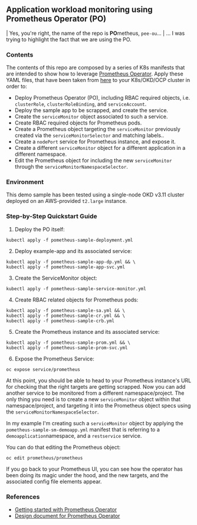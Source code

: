 ## Application workload monitoring using Prometheus Operator (PO)

| Yes, you're right, the name of the repo is **PO**metheus, ``pee-ou``...
| ... I was trying to highlight the fact that we are using the PO.

### Contents

The contents of this repo are composed by a series of K8s manifests that are intended to show how to leverage [Prometheus Operator](https://github.com/coreos/prometheus-operator). Apply these YAML files, that have been taken from [here](https://github.com/coreos/prometheus-operator/blob/master/Documentation/user-guides/getting-started.md) to your K8s/OKD/OCP cluster in order to:

* Deploy Prometheus Operator (PO), including RBAC required objects, i.e. ``clusterRole``, ``clusterRoleBinding``, and ``serviceAccount``.
* Deploy the sample app to be scrapped, and create the service.
* Create the ``serviceMonitor`` object associated to such a service.
* Create RBAC required objects for Prometheus pods.
* Create a Prometheus object targeting the ``serviceMonitor`` previously created via the ``serviceMonitorSelector`` and matching labels..
* Create a ``nodePort`` service for Prometheus instance, and expose it.
* Create a different ``serviceMonitor`` object for a different application in a different namespace.
* Edit the Prometheus object for including the new ``serviceMonitor`` through the ``serviceMonitorNamespaceSelector``.

### Environment

This demo sample has been tested using a single-node OKD v3.11 cluster deployed on an AWS-provided ``t2.large`` instance.

### Step-by-Step Quickstart Guide

1. Deploy the PO itself:

``kubectl apply -f pometheus-sample-deployment.yml``

2. Deploy example-app and its associated service:

```
kubectl apply -f pometheus-sample-app-dp.yml && \
kubectl apply -f pometheus-sample-app-svc.yml
```

3. Create the ServiceMonitor object:

``kubectl apply -f pometheus-sample-service-monitor.yml``

4. Create RBAC related objects for Prometheus pods:

```
kubectl apply -f pometheus-sample-sa.yml && \
kubectl apply -f pometheus-sample-cr.yml && \
kubectl apply -f pometheus-sample-crb.yml
```

5. Create the Prometheus instance and its associated service:

```
kubectl apply -f pometheus-sample-prom.yml && \
kubectl apply -f pometheus-sample-prom-svc.yml
```

6. Expose the Prometheus Service:

``oc expose service/prometheus``

At this point, you should be able to head to your Prometheus instance's URL for checking that the right targets are getting scrapped.
Now you can add another service to be monitored from a different namespace/project. The only thing you need is to create a new
``serviceMonitor`` object within that namespace/project, and targeting it into the Prometheus object specs using the ``serviceMonitorNamespaceSelector``.

In my example I'm creating such a ``serviceMonitor`` object by applying the ``pometheus-sample-sm-demoapp.yml`` manifest that is referring to a ``demoapplication``namespace, and a ``restservice`` service.

You can do that editing the Prometheus object:

``oc edit prometheus/prometheus``

If you go back to your Prometheus UI, you can see how the operator has been doing its magic under the hood, and the new targets,
and the associated config file elements appear.

### References

* [Getting started with Prometheus Operator](https://github.com/coreos/prometheus-operator/blob/master/Documentation/user-guides/getting-started.md)
* [Design document for Prometheus Operator](https://github.com/coreos/prometheus-operator/blob/master/Documentation/design.md)

